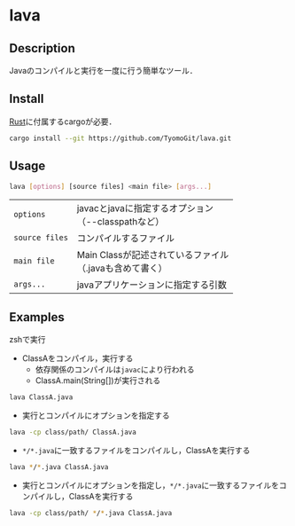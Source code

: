 # lava

## Description
Javaのコンパイルと実行を一度に行う簡単なツール．

## Install
[Rust](https://www.rust-lang.org/ja/tools/install)に付属するcargoが必要．
```sh
cargo install --git https://github.com/TyomoGit/lava.git
```

## Usage

```sh
lava [options] [source files] <main file> [args...]
```
|||
|:---|:---|
|`options`|javacとjavaに指定するオプション<br>（--classpathなど）|
|`source files`|コンパイルするファイル|
|`main file`|Main Classが記述されているファイル<br>（.javaも含めて書く）|
|`args...`|javaアプリケーションに指定する引数|


## Examples
zshで実行

- ClassAをコンパイル，実行する
    - 依存関係のコンパイルは`javac`により行われる
    - ClassA.main(String[])が実行される
```sh
lava ClassA.java
```

- 実行とコンパイルにオプションを指定する
```sh
lava -cp class/path/ ClassA.java
```

- `*/*.java`に一致するファイルをコンパイルし，ClassAを実行する
```sh
lava */*.java ClassA.java
```

- 実行とコンパイルにオプションを指定し，`*/*.java`に一致するファイルをコンパイルし，ClassAを実行する
```sh
lava -cp class/path/ */*.java ClassA.java
```